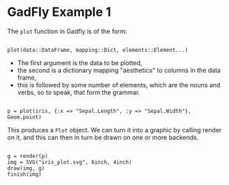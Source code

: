GadFly Example 1
====================
The `plot` function in Gadfly is of the form:
<pre><code>
plot(data::DataFrame, mapping::Dict, elements::Element...)
</code></pre>
- The first argument is the data to be plotted, 
- the second is a dictionary mapping "aesthetics" to columns in the data frame, 
- this is followed by some number of elements, which are the nouns and verbs, so to speak, that form the grammar.

<pre><code>
p = plot(iris, {:x => "Sepal.Length", :y => "Sepal.Width"}, Geom.point)
</code></pre>
This produces a `Plot` object. 
We can turn it into a graphic by calling render on it, and this can then in turn be drawn on one or more backends.

<pre><code>
g = render(p)
img = SVG("iris_plot.svg", 6inch, 4inch)
draw(img, g)
finish(img)
</code></pre>
